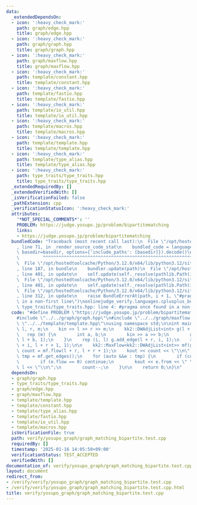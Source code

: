 ```yaml
---
data:
  _extendedDependsOn:
  - icon: ':heavy_check_mark:'
    path: graph/edge.hpp
    title: graph/edge.hpp
  - icon: ':heavy_check_mark:'
    path: graph/graph.hpp
    title: graph/graph.hpp
  - icon: ':heavy_check_mark:'
    path: graph/maxflow.hpp
    title: graph/maxflow.hpp
  - icon: ':heavy_check_mark:'
    path: template/constant.hpp
    title: template/constant.hpp
  - icon: ':heavy_check_mark:'
    path: template/fastio.hpp
    title: template/fastio.hpp
  - icon: ':heavy_check_mark:'
    path: template/io_util.hpp
    title: template/io_util.hpp
  - icon: ':heavy_check_mark:'
    path: template/macros.hpp
    title: template/macros.hpp
  - icon: ':heavy_check_mark:'
    path: template/template.hpp
    title: template/template.hpp
  - icon: ':heavy_check_mark:'
    path: template/type_alias.hpp
    title: template/type_alias.hpp
  - icon: ':heavy_check_mark:'
    path: type_traits/type_traits.hpp
    title: type_traits/type_traits.hpp
  _extendedRequiredBy: []
  _extendedVerifiedWith: []
  _isVerificationFailed: false
  _pathExtension: cpp
  _verificationStatusIcon: ':heavy_check_mark:'
  attributes:
    '*NOT_SPECIAL_COMMENTS*': ''
    PROBLEM: https://judge.yosupo.jp/problem/bipartitematching
    links:
    - https://judge.yosupo.jp/problem/bipartitematching
  bundledCode: "Traceback (most recent call last):\n  File \"/opt/hostedtoolcache/Python/3.12.0/x64/lib/python3.12/site-packages/onlinejudge_verify/documentation/build.py\"\
    , line 71, in _render_source_code_stat\n    bundled_code = language.bundle(stat.path,\
    \ basedir=basedir, options={'include_paths': [basedir]}).decode()\n          \
    \         ^^^^^^^^^^^^^^^^^^^^^^^^^^^^^^^^^^^^^^^^^^^^^^^^^^^^^^^^^^^^^^^^^^^^^^^^^^^^^^^^^\n\
    \  File \"/opt/hostedtoolcache/Python/3.12.0/x64/lib/python3.12/site-packages/onlinejudge_verify/languages/cplusplus.py\"\
    , line 187, in bundle\n    bundler.update(path)\n  File \"/opt/hostedtoolcache/Python/3.12.0/x64/lib/python3.12/site-packages/onlinejudge_verify/languages/cplusplus_bundle.py\"\
    , line 401, in update\n    self.update(self._resolve(pathlib.Path(included), included_from=path))\n\
    \  File \"/opt/hostedtoolcache/Python/3.12.0/x64/lib/python3.12/site-packages/onlinejudge_verify/languages/cplusplus_bundle.py\"\
    , line 401, in update\n    self.update(self._resolve(pathlib.Path(included), included_from=path))\n\
    \  File \"/opt/hostedtoolcache/Python/3.12.0/x64/lib/python3.12/site-packages/onlinejudge_verify/languages/cplusplus_bundle.py\"\
    , line 312, in update\n    raise BundleErrorAt(path, i + 1, \"#pragma once found\
    \ in a non-first line\")\nonlinejudge_verify.languages.cplusplus_bundle.BundleErrorAt:\
    \ type_traits/type_traits.hpp: line 4: #pragma once found in a non-first line\n"
  code: "#define PROBLEM \"https://judge.yosupo.jp/problem/bipartitematching\" \n\n\
    #include \"../../graph/graph.hpp\"\n#include \"../../graph/maxflow.hpp\"\n#include\
    \ \"../../template/template.hpp\"\nusing namespace std;\n\nint main() {\n    int\
    \ l, r, m;\n    kin >> l >> r >> m;\n    kk2::DWAdjList<int> g(l + r + 2);\n \
    \   rep (m) {\n        int a, b;\n        kin >> a >> b;\n        g.add_edge(a,\
    \ l + b, 1);\n    }\n    rep (i, l) g.add_edge(l + r, i, 1);\n    rep (i, r) g.add_edge(l\
    \ + i, l + r + 1, 1);\n\n    kk2::MaxFlow<kk2::DWAdjList<int>> mf(g);\n\n    int\
    \ count = mf.flow(l + r, l + r + 1);\n    kout << count << \"\\n\";\n\n    auto\
    \ tmp = mf.get_edges();\n    for (auto &&e : tmp) {\n        if (count == 0) break;\n\
    \        if (e.flow == 0) continue;\n        kout << e.from << \" \" << e.to -\
    \ l << \"\\n\";\n        count--;\n    }\n\n    return 0;\n}\n"
  dependsOn:
  - graph/graph.hpp
  - type_traits/type_traits.hpp
  - graph/edge.hpp
  - graph/maxflow.hpp
  - template/template.hpp
  - template/constant.hpp
  - template/type_alias.hpp
  - template/fastio.hpp
  - template/io_util.hpp
  - template/macros.hpp
  isVerificationFile: true
  path: verify/yosupo_graph/graph_matching_bipartite.test.cpp
  requiredBy: []
  timestamp: '2025-01-16 14:05:50+09:00'
  verificationStatus: TEST_ACCEPTED
  verifiedWith: []
documentation_of: verify/yosupo_graph/graph_matching_bipartite.test.cpp
layout: document
redirect_from:
- /verify/verify/yosupo_graph/graph_matching_bipartite.test.cpp
- /verify/verify/yosupo_graph/graph_matching_bipartite.test.cpp.html
title: verify/yosupo_graph/graph_matching_bipartite.test.cpp
---
```

